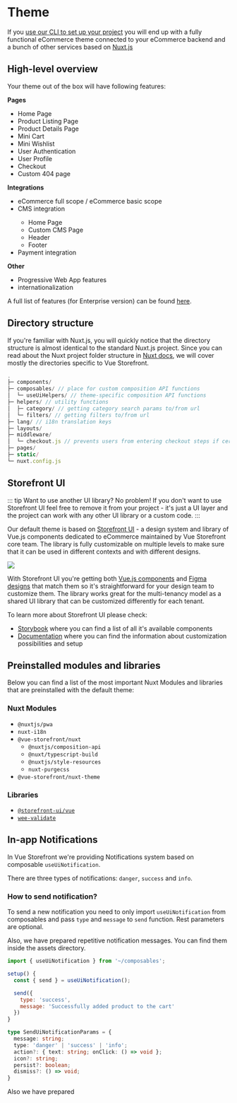 # Theme

If you [use our CLI to set up your project](./general/getting-started) you will end up with a fully functional eCommerce theme connected to your eCommerce backend and a bunch of other services based on [Nuxt.js](https://nuxtjs.org/)

## High-level overview

Your theme out of the box will have following features:

**Pages**

- Home Page
- Product Listing Page
- Product Details Page
- Mini Cart
- Mini Wishlist <Badge text="Enterprise" type="info" />
- User Authentication
- User Profile <Badge text="Enterprise" type="info" />
- Checkout
- Custom 404 page

**Integrations**

- eCommerce full scope <Badge text="Enterprise" type="info" /> / eCommerce basic scope
- CMS integration <Badge text="Enterprise" type="info" />
  - Home Page
  - Custom CMS Page
  - Header
  - Footer
- Payment integration <Badge text="Enterprise" type="info" />

**Other**

- Progressive Web App features
- internationalization

A full list of features (for Enterprise version) can be found [here](/enterprise/feature-list.html).

## Directory structure

If you're familiar with Nuxt.js, you will quickly notice that the directory structure is almost identical to the standard Nuxt.js project. Since you can read about the Nuxt project folder structure in [Nuxt docs](https://nuxtjs.org/docs/2.x/get-started/directory-structure), we will cover mostly the directories specific to Vue Storefront.

```js
.
├─ components/
├─ composables/ // place for custom composition API functions
│  └─ useUiHelpers/ // theme-specific composition API functions
├─ helpers/ // utility functions
│  ├─ category/ // getting category search params to/from url
│  └─ filters/ // getting filters to/from url
├─ lang/ // i18n translation keys
├─ layouts/
├─ middleware/
│  └─ checkout.js // prevents users from entering checkout steps if certain information is missing
├─ pages/
├─ static/
└─ nuxt.config.js
```

## Storefront UI

::: tip Want to use another UI library? No problem!
If you don't want to use Storefront UI feel free to remove it from your project - it's just a UI layer and the project can work with any other UI library or a custom code.
:::

Our default theme is based on [Storefront UI](http://storefrontui.io/) - a design system and library of Vue.js components dedicated to eCommerce maintained by Vue Storefront core team. The library is fully customizable on multiple levels to make sure that it can be used in different contexts and with different designs.

<img src="https://camo.githubusercontent.com/5e44d945fe332e31a78af2f8345cdb3aae2de666aa3619ca81f67da7ff2187f8/68747470733a2f2f692e6962622e636f2f37534b627a354b2f3132333435372e706e67" />

With Storefront UI you're getting both [Vue.js components](<(https://storybook.storefrontui.io/)>) and [Figma designs](figma.com/file/N0Ct95cSAoODNv7zYS01ng/Storefront-UI-%7C-Design-System?node-id=0%3A1) that match them so it's straightforward for your design team to customize them. The library works great for the multi-tenancy model as a shared UI library that can be customized differently for each tenant.

To learn more about Storefront UI please check:

- [Storybook](https://storybook.storefrontui.io/) where you can find a list of all it's available components
- [Documentation](https://docs.storefrontui.io/) where you can find the information about customization possibilities and setup

## Preinstalled modules and libraries

Below you can find a list of the most important Nuxt Modules and libraries that are preinstalled with the default theme:

<!-- todo make proper docs for vsf modules and move their submodules to these docs-->

### Nuxt Modules

- `@nuxtjs/pwa`
- `nuxt-i18n`
- `@vue-storefront/nuxt`
  - `@nuxtjs/composition-api`
  - `@nuxt/typescript-build`
  - `@nuxtjs/style-resources`
  - `nuxt-purgecss`
- `@vue-storefront/nuxt-theme`

### Libraries

- [`@storefront-ui/vue`](https://storefrontui.io)
- [`wee-validate`](https://vee-validate.logaretm.com/v3)

## In-app Notifications

In Vue Storefront we're providing Notifications system based on composable `useUiNotification`.

There are three types of notifications: `danger`, `success` and `info`.

### How to send notification?

To send a new notification you need to only import `useUiNotification` from composables and pass `type` and `message` to `send` function. Rest parameters are optional.

Also, we have prepared repetitive notification messages. You can find them inside the assets directory.

```js
import { useUiNotification } from '~/composables';

setup() {
  const { send } = useUiNotification();

  send({
    type: 'success',
    message: 'Successfully added product to the cart'
  })
}
```

```ts
type SendUiNotificationParams = {
  message: string;
  type: 'danger' | 'success' | 'info';
  action?: { text: string; onClick: () => void };
  icon?: string;
  persist?: boolean;
  dismiss?: () => void;
}
```

Also we have prepared 
